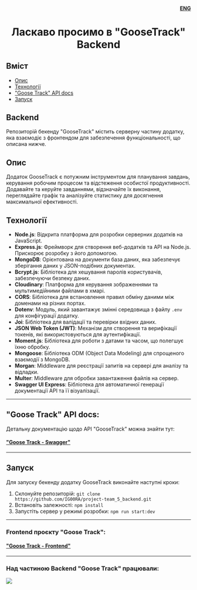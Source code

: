 #### <div align=right>[ENG](README.eng.md)</div>

# <div align=center>Ласкаво просимо в "GooseTrack" Backend </div>

## Вміст

- [Опис](#опис)
- [Технології](#технології)
- ["Goose Track" API docs](#goose-track-api-docs)
- [Запуск](#запуск)

## Backend

Репозиторій бекенду "GooseTrack" містить серверну частину додатку, яка взаємодіє з фронтендом для забезпечення функціональності, що описана нижче.

## Опис

Додаток GooseTrack є потужним інструментом для планування завдань, керування
робочим процесом та відстеження особистої продуктивності. Додавайте та керуйте
завданнями, відзначайте їх виконання, переглядайте графік та аналізуйте
статистику для досягнення максимальної ефективності.

## Технології

- **Node.js**: Відкрита платформа для розробки серверних додатків на JavaScript.
- **Express.js**: Фреймворк для створення веб-додатків та API на Node.js. Прискорює розробку з його допомогою.
- **MongoDB**: Орієнтована на документи база даних, яка забезпечує зберігання даних у JSON-подібних документах.
- **Bcrypt.js**: Бібліотека для хешування паролів користувачів, забезпечуючи безпеку даних.
- **Cloudinary**: Платформа для керування зображеннями та мультимедійними файлами в хмарі.
- **CORS**: Бібліотека для встановлення правил обміну даними між доменами на різних портах.
- **Dotenv**: Модуль, який завантажує змінні середовища з файлу `.env` для конфігурації додатку.
- **Joi**: Бібліотека для валідації та перевірки вхідних даних.
- **JSON Web Token (JWT)**: Механізм для створення та верифікації токенів, які використовуються для аутентифікації.
- **Moment.js**: Бібліотека для роботи з датами та часом, що полегшує їхню обробку.
- **Mongoose**: Бібліотека ODM (Object Data Modeling) для спрощеного взаємодії з MongoDB.
- **Morgan**: Middleware для реєстрації запитів на сервері для аналізу та відладки.
- **Multer**: Middleware для обробки завантаження файлів на сервер.
- **Swagger UI Express**: Бібліотека для автоматичної генерації документації API та її візуалізації.

---

## "Goose Track" API docs:

Детальну документацію щодо API "GooseTrack" можна знайти тут:

#### ["Goose Track - Swagger" ](https://project-team-5-backend.onrender.com/api-docs/)

---

## Запуск

Для запуску бекенду додатку GooseTrack виконайте наступні кроки:

1. Склонуйте репозиторій: `git clone https://github.com/IG00RA/project-team_5_backend.git`
2. Встановіть залежності: `npm install`
3. Запустіть сервер у режимі розробки: `npm run start:dev`

---

### Frontend проєкту "Goose Track":

#### ["Goose Track - Frontend" ](https://github.com/IG00RA/project-team_5_frontend)

---

### Над частиною Backend "Goose Track" працювали:

<a href="https://github.com/IG00RA/project-team_5_backend/graphs/contributors">
  <img src="https://contrib.rocks/image?repo=IG00RA/project-team_5_backend" />
</a>
